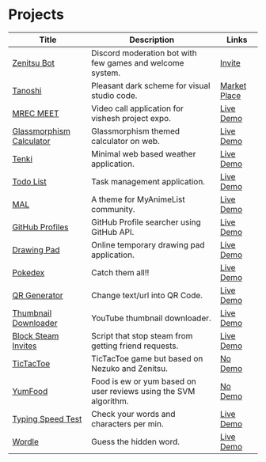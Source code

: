 # Projects

| Title                                                        | Description                                                  | Links                                                        |
| ------------------------------------------------------------ | ------------------------------------------------------------ | ------------------------------------------------------------ |
| [Zenitsu Bot](https://github.com/Calatop/Zenitsu-bot)        | Discord moderation bot with few games and welcome system.    | [Invite](https://discord.com/oauth2/authorize?client_id=766218598913146901&permissions=8&scope=bot) |
| [Tanoshi ](https://github.com/Calatop/Tanoshi)               | Pleasant dark scheme for visual studio code.                 | [Market Place](https://marketplace.visualstudio.com/items?itemName=RohanSanjeev.tanoshi) |
| [MREC MEET ](https://github.com/Calatop/MREC-MEET)           | Video call application for vishesh project expo.             | [Live Demo](https://ckvyqugj7184663idk0i811d0su-8rbb2fvau-calatop.vercel.app/authenticate) |
| [Glassmorphism Calculator](https://github.com/Calatop/Glassmorphism-Calculator) | Glassmorphism themed calculator on web.                      | [Live Demo](https://calatop.github.io/Glassmorphism-Calculator/) |
| [Tenki](https://github.com/zenandnez/Tenki)                  | Minimal web based weather application.                       | [Live Demo](https://zenandnez.github.io/Tenki/)              |
| [Todo List](https://github.com/Calatop/Todo)                 | Task management application.                                 | [Live Demo](https://calatop.github.io/Todo/)                 |
| [MAL](https://github.com/Calatop/My-Anime-List-Custom-Theme) | A theme for MyAnimeList community.                           | [Live Demo](https://myanimelist.net/animelist/Calatop)       |
| [GitHub Profiles](https://github.com/Calatop/GitHub-Profiles) | GitHub Profile searcher using GitHub API.                    | [Live Demo](https://calatop.github.io/GitHub-Profiles/)      |
| [Drawing Pad](https://github.com/Calatop/Drawing-pad)        | Online temporary drawing pad application.                    | [Live Demo](https://calatop.github.io/Drawing-pad/)          |
| [Pokedex](https://github.com/Calatop/Pokedex)                | Catch them all!!                                             | [Live Demo](https://calatop.github.io/Pokedex/)              |
| [QR Generator](https://github.com/Calatop/QR-Generator)      | Change text/url into QR Code.                                | [Live Demo](https://calatop.github.io/QR-Generator/)         |
| [Thumbnail Downloader](https://github.com/Calatop/Thumbnail-Downloader) | YouTube thumbnail downloader.                                | [Live Demo](https://calatop.github.io/Thumbnail-Downloader/) |
| [Block Steam Invites](https://github.com/Calatop/Block-Steam-Invites) | Script that stop steam from getting friend requests.         | [Live Demo](https://www.youtube.com/watch?v=KhLYxv3iry0&ab_channel=Calatop) |
| [TicTacToe](https://github.com/zenandnez/TicTacToe)          | TicTacToe game but based on Nezuko and Zenitsu.              | [No Demo](https://github.com/zenandnez/TicTacToe)            |
| [YumFood](https://github.com/Calatop/YumFood)                | Food is ew or yum based on user reviews using the SVM algorithm. | [No Demo](https://github.com/Calatop/YumFood)                |
| [Typing Speed Test](https://github.com/zenandnez/Typing_Speed_Test) | Check your words and characters per min.                     | [Live Demo](https://zenandnez.github.io/Typing_Speed_Test/)  |
| [Wordle](https://github.com/Calatop/Wordle)                  | Guess the hidden word.                                     | [Live Demo](https://calatop.github.io/Wordle/)               |

